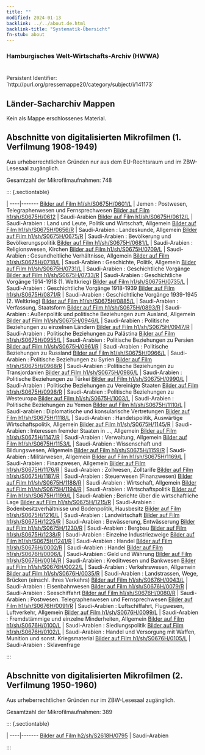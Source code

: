 ```yaml
---
title: ""
modified: 2024-01-13
backlink: ../../about.de.html
backlink-title: "Systematik-Übersicht"
fn-stub: about
---
```


### Hamburgisches Welt-Wirtschafts-Archiv (HWWA)

# 

<div class="hint">Persistent Identifier: `http://purl.org/pressemappe20/category/subject/i/141173`</div>







## Länder-Sacharchiv Mappen





Kein als Mappe erschlossenes Material.



<a id="filmsections" />

## Abschnitte von digitalisierten Mikrofilmen (1. Verfilmung 1908-1949)

<p>Aus urheberrechtlichen Gründen nur aus dem EU-Rechtsraum und im ZBW-Lesesaal zugänglich.</p>


<p>Gesamtzahl der Mikrofilmaufnahmen: 748</p>





::: {.sectiontable}

 | 
----|-------
<a class="btn" href="https://pm20.zbw.eu/film/h1/sh/S0675H/0601/L" rel="nofollow">Bilder auf Film h1/sh/S0675H/0601/L</a> | Jemen : Postwesen, Telegraphenwesen und Fernsprechwesen
<a class="btn" href="https://pm20.zbw.eu/film/h1/sh/S0675H/0612" rel="nofollow">Bilder auf Film h1/sh/S0675H/0612</a> | Saudi-Arabien
<a class="btn" href="https://pm20.zbw.eu/film/h1/sh/S0675H/0612/L" rel="nofollow">Bilder auf Film h1/sh/S0675H/0612/L</a> | Saudi-Arabien : Land und Leute, Politik und Wirtschaft, Allgemein
<a class="btn" href="https://pm20.zbw.eu/film/h1/sh/S0675H/0656/R" rel="nofollow">Bilder auf Film h1/sh/S0675H/0656/R</a> | Saudi-Arabien : Landeskunde, Allgemein
<a class="btn" href="https://pm20.zbw.eu/film/h1/sh/S0675H/0675/R" rel="nofollow">Bilder auf Film h1/sh/S0675H/0675/R</a> | Saudi-Arabien : Bevölkerung und Bevölkerungspolitik
<a class="btn" href="https://pm20.zbw.eu/film/h1/sh/S0675H/0681/L" rel="nofollow">Bilder auf Film h1/sh/S0675H/0681/L</a> | Saudi-Arabien : Religionswesen, Kirchen
<a class="btn" href="https://pm20.zbw.eu/film/h1/sh/S0675H/0709/L" rel="nofollow">Bilder auf Film h1/sh/S0675H/0709/L</a> | Saudi-Arabien : Gesundheitliche Verhältnisse, Allgemein
<a class="btn" href="https://pm20.zbw.eu/film/h1/sh/S0675H/0718/L" rel="nofollow">Bilder auf Film h1/sh/S0675H/0718/L</a> | Saudi-Arabien : Geschichte, Politik, Allgemein
<a class="btn" href="https://pm20.zbw.eu/film/h1/sh/S0675H/0731/L" rel="nofollow">Bilder auf Film h1/sh/S0675H/0731/L</a> | Saudi-Arabien : Geschichtliche Vorgänge
<a class="btn" href="https://pm20.zbw.eu/film/h1/sh/S0675H/0733/R" rel="nofollow">Bilder auf Film h1/sh/S0675H/0733/R</a> | Saudi-Arabien : Geschichtliche Vorgänge 1914-1918 (1. Weltkrieg)
<a class="btn" href="https://pm20.zbw.eu/film/h1/sh/S0675H/0735/L" rel="nofollow">Bilder auf Film h1/sh/S0675H/0735/L</a> | Saudi-Arabien : Geschichtliche Vorgänge 1918-1939
<a class="btn" href="https://pm20.zbw.eu/film/h1/sh/S0675H/0871/R" rel="nofollow">Bilder auf Film h1/sh/S0675H/0871/R</a> | Saudi-Arabien : Geschichtliche Vorgänge 1939-1945 (2. Weltkrieg)
<a class="btn" href="https://pm20.zbw.eu/film/h1/sh/S0675H/0885/L" rel="nofollow">Bilder auf Film h1/sh/S0675H/0885/L</a> | Saudi-Arabien : Verfassung, Staatsform
<a class="btn" href="https://pm20.zbw.eu/film/h1/sh/S0675H/0893/R" rel="nofollow">Bilder auf Film h1/sh/S0675H/0893/R</a> | Saudi-Arabien : Außenpolitik und politische Beziehungen zum Ausland, Allgemein
<a class="btn" href="https://pm20.zbw.eu/film/h1/sh/S0675H/0946/L" rel="nofollow">Bilder auf Film h1/sh/S0675H/0946/L</a> | Saudi-Arabien : Politische Beziehungen zu einzelnen Ländern
<a class="btn" href="https://pm20.zbw.eu/film/h1/sh/S0675H/0947/R" rel="nofollow">Bilder auf Film h1/sh/S0675H/0947/R</a> | Saudi-Arabien : Politische Beziehungen zu Palästina
<a class="btn" href="https://pm20.zbw.eu/film/h1/sh/S0675H/0955/L" rel="nofollow">Bilder auf Film h1/sh/S0675H/0955/L</a> | Saudi-Arabien : Politische Beziehungen zu Persien
<a class="btn" href="https://pm20.zbw.eu/film/h1/sh/S0675H/0961/R" rel="nofollow">Bilder auf Film h1/sh/S0675H/0961/R</a> | Saudi-Arabien : Politische Beziehungen zu Russland
<a class="btn" href="https://pm20.zbw.eu/film/h1/sh/S0675H/0966/L" rel="nofollow">Bilder auf Film h1/sh/S0675H/0966/L</a> | Saudi-Arabien : Politische Beziehungen zu Syrien
<a class="btn" href="https://pm20.zbw.eu/film/h1/sh/S0675H/0968/R" rel="nofollow">Bilder auf Film h1/sh/S0675H/0968/R</a> | Saudi-Arabien : Politische Beziehungen zu Transjordanien
<a class="btn" href="https://pm20.zbw.eu/film/h1/sh/S0675H/0986/L" rel="nofollow">Bilder auf Film h1/sh/S0675H/0986/L</a> | Saudi-Arabien : Politische Beziehungen zu Türkei
<a class="btn" href="https://pm20.zbw.eu/film/h1/sh/S0675H/0990/L" rel="nofollow">Bilder auf Film h1/sh/S0675H/0990/L</a> | Saudi-Arabien : Politische Beziehungen zu Vereinigte Staaten
<a class="btn" href="https://pm20.zbw.eu/film/h1/sh/S0675H/0998/R" rel="nofollow">Bilder auf Film h1/sh/S0675H/0998/R</a> | Saudi-Arabien : Politische Beziehungen zu Westeuropa
<a class="btn" href="https://pm20.zbw.eu/film/h1/sh/S0675H/1003/L" rel="nofollow">Bilder auf Film h1/sh/S0675H/1003/L</a> | Saudi-Arabien : Politische Beziehungen zu Yemen
<a class="btn" href="https://pm20.zbw.eu/film/h1/sh/S0675H/1110/L" rel="nofollow">Bilder auf Film h1/sh/S0675H/1110/L</a> | Saudi-arabien : Diplomatische und konsularische Vertretungen
<a class="btn" href="https://pm20.zbw.eu/film/h1/sh/S0675H/1118/L" rel="nofollow">Bilder auf Film h1/sh/S0675H/1118/L</a> | Saudi-Arabien : Handelspolitik, Auswärtige Wirtschaftspolitik, Allgemein
<a class="btn" href="https://pm20.zbw.eu/film/h1/sh/S0675H/1145/R" rel="nofollow">Bilder auf Film h1/sh/S0675H/1145/R</a> | Saudi-Arabien : Interessen fremder Staaten in ..., Allgemein
<a class="btn" href="https://pm20.zbw.eu/film/h1/sh/S0675H/1147/R" rel="nofollow">Bilder auf Film h1/sh/S0675H/1147/R</a> | Saudi-Arabien : Verwaltung, Allgemein
<a class="btn" href="https://pm20.zbw.eu/film/h1/sh/S0675H/1153/L" rel="nofollow">Bilder auf Film h1/sh/S0675H/1153/L</a> | Saudi-Arabien : Wissenschaft und Bildungswesen, Allgemein
<a class="btn" href="https://pm20.zbw.eu/film/h1/sh/S0675H/1159/R" rel="nofollow">Bilder auf Film h1/sh/S0675H/1159/R</a> | Saudi-Arabien : Militärwesen, Allgemein
<a class="btn" href="https://pm20.zbw.eu/film/h1/sh/S0675H/1169/L" rel="nofollow">Bilder auf Film h1/sh/S0675H/1169/L</a> | Saudi-Arabien : Finanzwesen, Allgemein
<a class="btn" href="https://pm20.zbw.eu/film/h1/sh/S0675H/1176/R" rel="nofollow">Bilder auf Film h1/sh/S0675H/1176/R</a> | Saudi-Arabien : Zollwesen, Zolltarife
<a class="btn" href="https://pm20.zbw.eu/film/h1/sh/S0675H/1187/R" rel="nofollow">Bilder auf Film h1/sh/S0675H/1187/R</a> | Saudi-Arabien : Steuerwesen (Finanzwesen)
<a class="btn" href="https://pm20.zbw.eu/film/h1/sh/S0675H/1188/R" rel="nofollow">Bilder auf Film h1/sh/S0675H/1188/R</a> | Saudi-Arabien : Wirtschaft, Allgemein
<a class="btn" href="https://pm20.zbw.eu/film/h1/sh/S0675H/1194/R" rel="nofollow">Bilder auf Film h1/sh/S0675H/1194/R</a> | Saudi-Arabien : Wirtschaftspolitik
<a class="btn" href="https://pm20.zbw.eu/film/h1/sh/S0675H/1199/L" rel="nofollow">Bilder auf Film h1/sh/S0675H/1199/L</a> | Saudi-Arabien : Berichte über die wirtschaftliche Lage
<a class="btn" href="https://pm20.zbw.eu/film/h1/sh/S0675H/1215/R" rel="nofollow">Bilder auf Film h1/sh/S0675H/1215/R</a> | Saudi-Arabien : Bodenbesitzverhältnisse und Bodenpolitik, Hausbesitz
<a class="btn" href="https://pm20.zbw.eu/film/h1/sh/S0675H/1216/L" rel="nofollow">Bilder auf Film h1/sh/S0675H/1216/L</a> | Saudi-Arabien : Landwirtschaft
<a class="btn" href="https://pm20.zbw.eu/film/h1/sh/S0675H/1225/R" rel="nofollow">Bilder auf Film h1/sh/S0675H/1225/R</a> | Saudi-Arabien : Bewässerung, Entwässerung
<a class="btn" href="https://pm20.zbw.eu/film/h1/sh/S0675H/1230/R" rel="nofollow">Bilder auf Film h1/sh/S0675H/1230/R</a> | Saudi-Arabien : Bergbau
<a class="btn" href="https://pm20.zbw.eu/film/h1/sh/S0675H/1238/R" rel="nofollow">Bilder auf Film h1/sh/S0675H/1238/R</a> | Saudi-Arabien : Einzelne Industriezweige
<a class="btn" href="https://pm20.zbw.eu/film/h1/sh/S0675H/1241/R" rel="nofollow">Bilder auf Film h1/sh/S0675H/1241/R</a> | Saudi-Arabien : Handel
<a class="btn" href="https://pm20.zbw.eu/film/h1/sh/S0676H/0002/R" rel="nofollow">Bilder auf Film h1/sh/S0676H/0002/R</a> | Saudi-Arabien : Handel
<a class="btn" href="https://pm20.zbw.eu/film/h1/sh/S0676H/0006/L" rel="nofollow">Bilder auf Film h1/sh/S0676H/0006/L</a> | Saudi-Arabien : Geld und Währung
<a class="btn" href="https://pm20.zbw.eu/film/h1/sh/S0676H/0014/R" rel="nofollow">Bilder auf Film h1/sh/S0676H/0014/R</a> | Saudi-Arabien : Kreditwesen und Bankwesen
<a class="btn" href="https://pm20.zbw.eu/film/h1/sh/S0676H/0022/L" rel="nofollow">Bilder auf Film h1/sh/S0676H/0022/L</a> | Saudi-Arabien : Verkehrswesen, Allgemein
<a class="btn" href="https://pm20.zbw.eu/film/h1/sh/S0676H/0035/R" rel="nofollow">Bilder auf Film h1/sh/S0676H/0035/R</a> | Saudi-Arabien : Landstrassen, Wege, Brücken (einschl. ihres Verkehrs)
<a class="btn" href="https://pm20.zbw.eu/film/h1/sh/S0676H/0043/L" rel="nofollow">Bilder auf Film h1/sh/S0676H/0043/L</a> | Saudi-Arabien : Eisenbahnwesen
<a class="btn" href="https://pm20.zbw.eu/film/h1/sh/S0676H/0079/R" rel="nofollow">Bilder auf Film h1/sh/S0676H/0079/R</a> | Saudi-Arabien : Seeschiffahrt
<a class="btn" href="https://pm20.zbw.eu/film/h1/sh/S0676H/0080/R" rel="nofollow">Bilder auf Film h1/sh/S0676H/0080/R</a> | Saudi-Arabien : Postwesen. Telegraphenwesen und Fernsprechwesen
<a class="btn" href="https://pm20.zbw.eu/film/h1/sh/S0676H/0091/R" rel="nofollow">Bilder auf Film h1/sh/S0676H/0091/R</a> | Saudi-Arabien : Luftschiffahrt, Flugwesen, Luftverkehr, Allgemein
<a class="btn" href="https://pm20.zbw.eu/film/h1/sh/S0676H/0099/L" rel="nofollow">Bilder auf Film h1/sh/S0676H/0099/L</a> | Saudi-Arabien : Fremdstämmige und einzelne Minderheiten, Allgemein
<a class="btn" href="https://pm20.zbw.eu/film/h1/sh/S0676H/0100/L" rel="nofollow">Bilder auf Film h1/sh/S0676H/0100/L</a> | Saudi-Arabien : Siedlungspolitik
<a class="btn" href="https://pm20.zbw.eu/film/h1/sh/S0676H/0102/L" rel="nofollow">Bilder auf Film h1/sh/S0676H/0102/L</a> | Saudi-Arabien : Handel und Versorgung mit Waffen, Munition und sonst. Kriegsmaterial
<a class="btn" href="https://pm20.zbw.eu/film/h1/sh/S0676H/0105/L" rel="nofollow">Bilder auf Film h1/sh/S0676H/0105/L</a> | Saudi-Arabien : Sklavenfrage


:::




## Abschnitte von digitalisierten Mikrofilmen (2. Verfilmung 1950-1960)

<p>Aus urheberrechtlichen Gründen nur im ZBW-Lesesaal zugänglich.</p>


<p>Gesamtzahl der Mikrofilmaufnahmen: 389</p>





::: {.sectiontable}

 | 
----|-------
<a class="btn" href="https://pm20.zbw.eu/film/h2/sh/S2618H/0795" rel="nofollow">Bilder auf Film h2/sh/S2618H/0795</a> | Saudi-Arabien


:::
















